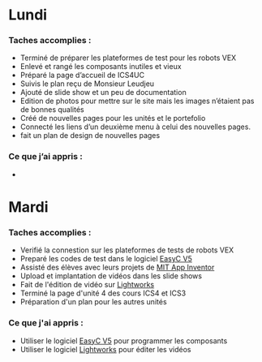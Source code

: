 # Lundi 
### Taches accomplies : 
   * Terminé de préparer les plateformes de test pour les robots VEX 
   * Enlevé et rangé les composants inutiles et vieux 
   * Préparé la page d’accueil de ICS4UC
   * Suivis le plan reçu de Monsieur Leudjeu
   * Ajouté de slide show et un peu de documentation 
   * Edition de photos pour mettre sur le site mais les images n’étaient pas de bonnes qualités 
   * Créé de nouvelles pages pour les unités et le portefolio
   * Connecté les liens d’un deuxième menu à celui des nouvelles pages. 
   * fait un plan de design de nouvelles pages 
### Ce que j’ai appris :  
   * 
# Mardi 
### Taches accomplies :
   * Verifié la connestion sur les plateformes de tests de robots VEX 
   * Preparé les codes de test dans le logiciel [EasyC V5](https://www.vexrobotics.com/easyc-v5.html)
   * Assisté des élèves avec leurs projets de [MIT App Inventor](http://appinventor.mit.edu/explore/)
   * Upload et implantation de vidéos dans les slide shows 
   * Fait de l'édition de vidéo sur [Lightworks](https://www.lwks.com/)
   * Terminé la page d'unité 4 des cours ICS4 et ICS3
   * Préparation d'un plan pour les autres unités
### Ce que j'ai appris : 
   * Utiliser le logiciel [EasyC V5](https://www.vexrobotics.com/easyc-v5.html) pour programmer les composants 
   * Utiliser le logiciel [Lightworks](https://www.lwks.com/) pour éditer les vidéos 
